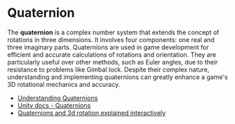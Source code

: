 # Quaternion

The **quaternion** is a complex number system that extends the concept of rotations in three dimensions. It involves four components: one real and three imaginary parts. Quaternions are used in game development for efficient and accurate calculations of rotations and orientation. They are particularly useful over other methods, such as Euler angles, due to their resistance to problems like Gimbal lock. Despite their complex nature, understanding and implementing quaternions can greatly enhance a game's 3D rotational mechanics and accuracy.

- [Understanding Quaternions](https://www.3dgep.com/understanding-quaternions/)
- [Unity docs - Quaternions](https://docs.unity3d.com/ScriptReference/Quaternion.html)
- [Quaternions and 3d rotation,explained interactively](https://youtu.be/zjMuIxRvygQ?si=ANmFr5k8JMUzBCUC)
